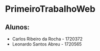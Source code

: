 # PrimeiroTrabalhoWeb

## Alunos:
  - Carlos Ribeiro da Rocha - 1720372
  - Leonardo Santos Abreu - 1720565
